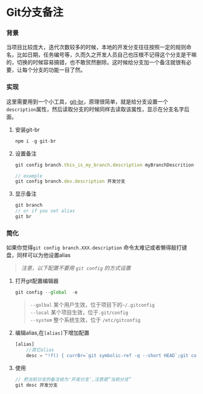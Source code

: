 # Git分支备注

### 背景
当项目比较庞大，迭代次数较多的时候，本地的开发分支往往按照一定的规则命名，比如日期，任务编号等，久而久之开发人员自己也压根不记得这个分支是干嘛的，切换的时候容易搞错，也不敢贸然删除。这时候给分支加一个备注就很有必要，让每个分支的功能一目了然。

### 实现
这里需要用到一个小工具，[git-br](https://github.com/bahmutov/git-branches)，原理很简单，就是给分支设置一个`description`属性，然后读取分支的时候同样去读取该属性，显示在分支名字后面。

1. 安装git-br

    ```js
    npm i -g git-br
    ````
2. 设置备注

    ```js
    git config branch.this_is_my_branch.description myBranchDescrition

    // example
    git config branch.dev.description 开发分支
    ````
3. 显示备注

    ```js
    git branch
    // or if you set alias
    git br
    ````

### 简化

如果你觉得`git config branch.XXX.description` 命令太难记或者懒得敲打键盘，同样可以为他设置alias

> *注意，以下配置不要用 `git config` 的方式设置*

1. 打开git配置编辑器

    ```js
    git config --global  -e
    ````
    > `--golbal` 某个用户生效，位于项目下的`~/.gitconfig`<br>
    `--local` 某个项目生效，位于`.git/config`<br>
    `--system` 整个系统生效，位于 `/etc/gitconfig`


2. 编辑alias,在`[alias]`下增加配置

    ```js 
    [alias]
        //其它alias
        desc = "!f() { currBr=`git symbolic-ref -q --short HEAD`;git config branch.${currBr}.description $1; }; f"

3. 使用

    ```js 
    // 把当前分支的备注给为'开发分支',注意是“当前分支”
    git desc 开发分支
    ````

<style>
    .page-header {
        display: none;
    }
</style>